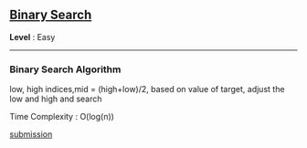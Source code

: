 ## [Binary Search](https://leetcode.com/problems/binary-search/description/)

**Level** : Easy

---

### **Binary Search Algorithm** 

low, high indices,mid = (high+low)/2,  based on value of target, adjust the low and high and search

Time Complexity : O(log(n))

[submission](https://leetcode.com/problems/binary-search/submissions/1474503921/)
